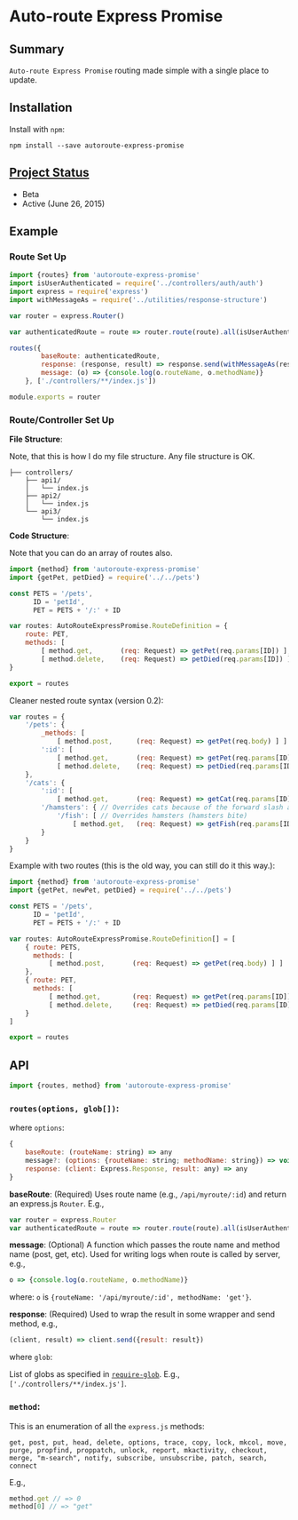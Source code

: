 # Auto-route Express Promise

## Summary

`Auto-route Express Promise` routing made simple with a single place to update.

## Installation

Install with `npm`:

```
npm install --save autoroute-express-promise
```

## [Project Status](http://www.walkercoderanger.com/blog/2015/06/advice-for-open-source-projects/)

- Beta
- Active (June 26, 2015)

## Example

### Route Set Up

```js
import {routes} from 'autoroute-express-promise'
import isUserAuthenticated = require('../controllers/auth/auth')
import express = require('express')
import withMessageAs = require('../utilities/response-structure')

var router = express.Router()

var authenticatedRoute = route => router.route(route).all(isUserAuthenticated)

routes({
        baseRoute: authenticatedRoute,
        response: (response, result) => response.send(withMessageAs(result)),
        message: (o) => {console.log(o.routeName, o.methodName)}
    }, ['./controllers/**/index.js'])

module.exports = router
```

### Route/Controller Set Up

**File Structure**:

Note, that this is how I do my file structure. Any file structure is OK.

```
├── controllers/
    ├── api1/
    │   └── index.js
    ├── api2/
    │   └── index.js
    └── api3/
        └── index.js
```

**Code Structure**:

Note that you can do an array of routes also.

```js
import {method} from 'autoroute-express-promise'
import {getPet, petDied} = require('../../pets')

const PETS = '/pets',
      ID = 'petId',
      PET = PETS + '/:' + ID

var routes: AutoRouteExpressPromise.RouteDefinition = {
    route: PET,
    methods: [
        [ method.get,       (req: Request) => getPet(req.params[ID]) ],
        [ method.delete,    (req: Request) => petDied(req.params[ID]) ] ]
}

export = routes
```

Cleaner nested route syntax (version 0.2):

```js
var routes = {
    '/pets': {
        _methods: [
            [ method.post,      (req: Request) => getPet(req.body) ] ]
        ':id': [
            [ method.get,       (req: Request) => getPet(req.params[ID]) ],
            [ method.delete,    (req: Request) => petDied(req.params[ID]) ] ]
    },
    '/cats': {
        ':id': [
            [ method.get,       (req: Request) => getCat(req.params[ID]) ] ]
        '/hamsters': { // Overrides cats because of the forward slash at beginning
            '/fish': [ // Overrides hamsters (hamsters bite)
                [ method.get,   (req: Request) => getFish(req.params[ID])] ]
        }
    }
}
```

Example with two routes (this is the old way, you can still do it this way.):

```js
import {method} from 'autoroute-express-promise'
import {getPet, newPet, petDied} = require('../../pets')

const PETS = '/pets',
      ID = 'petId',
      PET = PETS + '/:' + ID

var routes: AutoRouteExpressPromise.RouteDefinition[] = [
    { route: PETS,
      methods: [
          [ method.post,       (req: Request) => getPet(req.body) ] ]
    },
    { route: PET,
      methods: [
          [ method.get,        (req: Request) => getPet(req.params[ID]) ],
          [ method.delete,     (req: Request) => petDied(req.params[ID]) ] ]
    }
]

export = routes
```
## API

```js
import {routes, method} from 'autoroute-express-promise'
```

### `routes(options, glob[])`:

where `options`:

```js
{
    baseRoute: (routeName: string) => any
    message?: (options: {routeName: string; methodName: string}) => void
    response: (client: Express.Response, result: any) => any
}
```

**baseRoute**: (Required) Uses route name (e.g., `/api/myroute/:id`) and return
an express.js `Router`. E.g.,

```js
var router = express.Router
var authenticatedRoute = route => router.route(route).all(isUserAuthenticated)
```

**message**: (Optional) A function which passes the route name and method name (post, get,
etc). Used for writing logs when route is called by server, e.g.,

```js
o => {console.log(o.routeName, o.methodName)}
```

where: `o` is `{routeName: '/api/myroute/:id', methodName: 'get'}`.

**response**: (Required) Used to wrap the result in some wrapper and send
method, e.g.,

```js
(client, result) => client.send({result: result})
```

where `glob`:

List of globs as specified in
[`require-glob`](https://www.npmjs.com/package/require-glob). E.g.,
`['./controllers/**/index.js']`.

### `method`:

This is an enumeration of all the `express.js` methods:

`get, post, put, head, delete, options, trace, copy, lock, mkcol, move, purge, propfind, proppatch, unlock, report, mkactivity, checkout, merge, "m-search", notify, subscribe, unsubscribe, patch, search, connect`

E.g.,

```js
method.get // => 0
method[0] // => "get"
```
